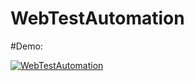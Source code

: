 # WebTestAutomation

#Demo:

[![WebTestAutomation](http://img.youtube.com/vi/DJdZlF51df4/0.jpg)](http://www.youtube.com/watch?v=DJdZlF51df4 "WebTestAutomation")
